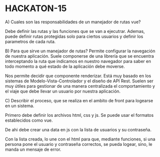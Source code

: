 # HACKATON-15

A) Cuales son las responsabilidades de un manejador de rutas vue?

Debe definir las rutas y las funciones que se van a ejecutrar. Ademas, puede definir rutas protegidas solo para ciertos usuarios y definir los parametros de cada ruta.


B) Para que sirve un manejador de rutas?
Permite configurar la navegación de nuestra aplicación. Suele componerse de una librería que se encuentra interceptando la ruta que indicamos en nuestro navegador para saber en todo momento a qué estado de la aplicación debe moverse.

Nos permite decidir que componente renderizar. Está muy basado en los sistemas de Modelo-Vista-Controlador y el diseño de API Rest. Suelen ser muy útiles para gestionar de una manera centralizada el comportamiento y el viaje que debe llevar un usuario por nuestra aplicación.


C) Describir el proceso, que se realiza en el ambito de front para logearse en un sistema.

Primero debe definir los archivos html, css y js. Se puede usar el formatos establecidos como vue.

De ahi debe crear una data en js con la lista de usuarios y su contraseña.

Con la lista creada, lo une con el html para que, mediante funciones, si una persona pone el usuario y contraseña correctos, se pueda logear, sino, le manda un mensaje de error.
